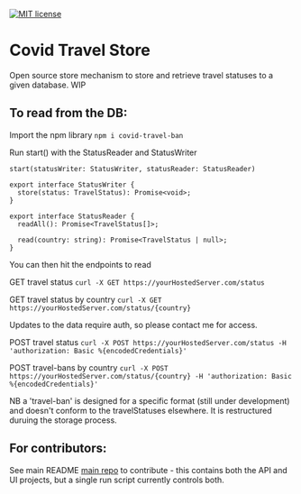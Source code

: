 [![MIT license](http://img.shields.io/badge/license-MIT-brightgreen.svg)](https://github.com/isabelcooper/coronApi/blob/master/LICENSE)

# Covid Travel Store
Open source store mechanism to store and retrieve travel statuses to a given database. WIP

## To read from the DB:
Import the npm library `npm i covid-travel-ban`

Run start() with the StatusReader and StatusWriter
```
start(statusWriter: StatusWriter, statusReader: StatusReader)
```
```
export interface StatusWriter {
  store(status: TravelStatus): Promise<void>;
}

export interface StatusReader {
  readAll(): Promise<TravelStatus[]>;

  read(country: string): Promise<TravelStatus | null>;
}

```
You can then hit the endpoints to read 

GET travel status 
`curl -X GET https://yourHostedServer.com/status` 

GET travel status by country 
`curl -X GET https://yourHostedServer.com/status/{country}`

Updates to the data require auth, so please contact me for access. 

POST travel status 
`curl -X POST https://yourHostedServer.com/status -H 'authorization: Basic %{encodedCredentials}'` 

POST travel-bans by country 
`curl -X POST https://yourHostedServer.com/status/{country} -H 'authorization: Basic %{encodedCredentials}'`

NB a 'travel-ban' is designed for a specific format (still under development) and doesn't conform to the travelStatuses elsewhere. It is restructured duruing the storage process.


## For contributors: 
See main README [main repo](!https://github.com/isabelcooper/coronApi) to contribute - this contains both the API and UI projects, but a single run script currently controls both. 

